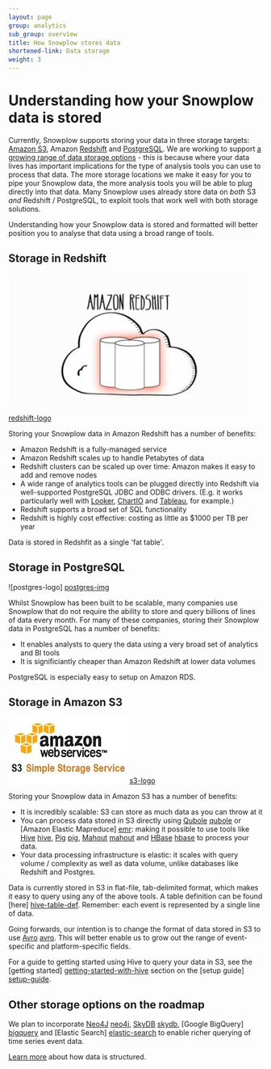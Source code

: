 ```yaml
---
layout: page
group: analytics
sub_group: overview
title: How Snowplow stores data
shortened-link: Data storage
weight: 3
---
```


# Understanding how your Snowplow data is stored

Currently, Snowplow supports storing your data in three storage targets: [Amazon S3](#s3), Amazon [Redshift](#redshift) and [PostgreSQL](#postgres). We are working to support [a growing range of data storage options](#other) - this is because where your data lives has important implications for the type of analysis tools you can use to process that data. The more storage locations we make it easy for you to pipe your Snowplow data, the more analysis tools you will be able to plug directly into that data. Many Snowplow uses already store data on _both_ S3 _and_ Redshift / PostgreSQL, to exploit tools that work well with both storage solutions. 

Understanding how your Snowplow data is stored and formatted will better position you to analyse that data using a broad range of tools.

<div class="html">
<h2><a name="redshift">Storage in Redshift</a></h2>
</div>

![redshift-logo] [redshift-logo]

Storing your Snowplow data in Amazon Redshift has a number of benefits:

* Amazon Redshift is a fully-managed service
* Amazon Redshift scales up to handle Petabytes of data
* Redshift clusters can be scaled up over time: Amazon makes it easy to add and remove nodes
* A wide range of analytics tools can be plugged directly into Redshift via well-supported PostgreSQL JDBC and ODBC drivers. (E.g. it works particularly well with [Looker][looker], [ChartIO][chartio] and [Tableau][tableau], for example.) 
* Redshift supports a broad set of SQL functionality
* Redshift is highly cost effective: costing as little as $1000 per TB per year

Data is stored in Redshfit as a single 'fat table'.

<div class="html">
<h2><a name="postgres">Storage in PostgreSQL</a></h2>
</div>

![postgres-logo] [postgres-img]

Whilst Snowplow has been built to be scalable, many companies use Snowplow that do not require the ability to store and query billions of lines of data every month. For many of these companies, storing their Snowplow data in PostgreSQL has a number of benefits:

* It enables analysts to query the data using a very broad set of analytics and BI tools
* It is significiantly cheaper than Amazon Redshift at lower data volumes

PostgreSQL is especially easy to setup on Amazon RDS.

<div class="html">
<h2><a name="s3">Storage in Amazon S3</a></h2>
</div>

![s3-logo] [s3-logo]

Storing your Snowplow data in Amazon S3 has a number of benefits:

* It is incredibly scalable: S3 can store as much data as you can throw at it
* You can process data stored in S3 directly using [Qubole] [qubole] or [Amazon Elastic Mapreduce] [emr]: making it possible to use tools like [Hive] [hive], [Pig] [pig], [Mahout] [mahout] and [HBase] [hbase] to process your data. 
* Your data processing infrastructure is elastic: it scales with query volume / complexity as well as data volume, unlike databases like Redshift and Postgres.

Data is currently stored in S3 in flat-file, tab-delimited format, which makes it easy to query using any of the above tools. A table definition can be found [here] [hive-table-def]. Remember: each event is represented by a single line of data.

Going forwards, our intention is to change the format of data stored in S3 to use [Avro] [avro]. This will better enable us to grow out the range of event-specific and platform-specific fields.

For a guide to getting started using Hive to query your data in S3, see the [getting started] [getting-started-with-hive] section on the [setup guide] [setup-guide].


<div>
<h2><a name="other">Other storage options on the roadmap</a></h2>
</div>

We plan to incorporate [Neo4J] [neo4j], [SkyDB] [skydb], [Google BigQuery] [bigquery] and [Elastic Search] [elastic-search] to enable richer querying of time series event data.


[Learn more][table-structure] about how data is structured.


[apachehive]: #apachehive
[infobright]: #infobright
[infobright-website]: http://www.infobright.org/
[wiki]: http://github.com/snowplow/snowplow/wiki
[github-repo]: http://github.com/snowplow/snowplow
[s3]: http://aws.amazon.com/s3/
[serde]: https://github.com/snowplow/snowplow/tree/master/3-etl/hive/snowplow-log-deserializers
[table-structure]: snowplow-table-structure.html
[hive]: http://hive.apache.org/
[emr]: http://aws.amazon.com/elasticmapreduce/
[emr-cli]: http://aws.amazon.com/developertools/2264
[tableau]: http://www.tableausoftware.com/
[microstrategy]: http://www.microstrategy.co.uk/
[r]: http://www.r-project.org/
[table-structure]: snowplow-table-structure.html
[hosted-serde]: https://github.com/snowplow/snowplow/wiki/Hosted-assets
[emr-etl-runner]: https://github.com/snowplow/snowplow/wiki/hive-etl-setup
[hive]: http://hive.apache.org/
[pig]: http://pig.apache.org/
[mahout]: http://mahout.apache.org/
[hbase]: http://hbase.apache.org/
[hive-table-def]: https://github.com/snowplow/snowplow/blob/master/4-storage/hive-storage/hiveql/table-def.q
[getting-started-with-hive]: https://github.com/snowplow/snowplow/wiki/Running-Hive-using-the-command-line-tools
[setup-guide]: https://github.com/snowplow/snowplow/wiki/Setting-up-Snowplow
[s3-logo]: /assets/img/amazon_s3_logo.jpg
[redshift]: http://aws.amazon.com/redshift/
[skydb]: http://skydb.io/
[infobright-logo]: /assets/img/infobright_logo.JPG
[avro]: http://avro.apache.org/
[redshift-logo]: /assets/img/amazon-redshift.png
[chartio]: http://chartio.com/
[tableau]: http://www.tableausoftware.com/
[neo4j]: http://www.neo4j.org/
[postgres-img]: /assets/img/analytics/tools/postgres.png
[emr]: http://aws.amazon.com/elasticmapreduce/
[qubole]: http://qubole.com/
[looker]: http://looker.com/
[bigquery]: http://www.elasticsearch.org/
[elastic-search]: http://www.elasticsearch.org/
